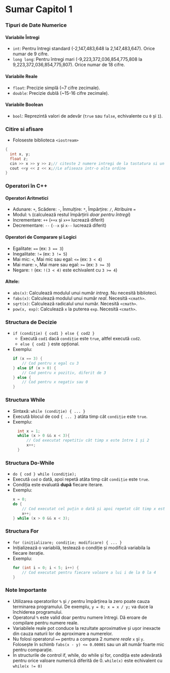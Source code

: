 # Sumar Capitol 1

### Tipuri de Date Numerice
#### Variabile Întregi
- `int`: Pentru întregi standard (-2,147,483,648 la 2,147,483,647).
Orice numar de 9 cifre.
- `long long`: Pentru întregi mari (-9,223,372,036,854,775,808 la 9,223,372,036,854,775,807). Orice numar de 18 cifre.

#### Variabile Reale
- `float`: Precizie simplă (~7 cifre zecimale).
- `double`: Precizie dublă (~15-16 cifre zecimale).

#### Variabile Boolean
- `bool`: Reprezintă valori de adevăr (`true` sau `false`, echivalente cu `0` și `1`).
### Citire si afisare
- Foloseste biblioteca `<iostream>`
```cpp
{
  int x, y;
  float z;
  cin >> x >> y >> z;// citeste 2 numere intregi de la tastatura si un numar real
  cout <<y << z << x;//Le afiseaza intr-o alta ordine
}
```

### Operatori în C++
#### Operatori Aritmetici
- Adunare: `+`, Scădere: `-`, Înmulțire: `*`, Împărțire: `/`, Atribuire `=`
- Modul: `%` (calculează restul împărțirii *doar pentru întregi*)
- Incrementare: `++` (`++x` și `x++` lucrează diferit)
- Decrementare: `--` (`--x` și `x--` lucrează diferit)

#### Operatori de Comparare și Logici
- Egalitate: `==` (ex: `3 == 3`)
- Inegalitate: `!=` (ex: `3 != 5`)
- Mai mic: `<`, Mai mic sau egal: `<=` (ex: `3 < 4`)
- Mai mare: `>`, Mai mare sau egal: `>=` (ex: `3 >= 3`)
- Negare: `!` (ex: `!(3 < 4)` este echivalent cu `3 >= 4`)

#### Altele:
- `abs(x)`: Calculează modulul unui număr *intreg*. Nu necesită biblioteci.
- `fabs(x)`: Calculează modulul unui număr *real*. Necesită `<cmath>`.
- `sqrt(x)`: Calculează radicalul unui număr. Necesită `<cmath>`.
- `pow(x, exp)`: Calculează `x` la puterea `exp`. Necesită `<cmath>`.
### Structura de Decizie
- `if (condiție) { cod1 } else { cod2 }`
  - Execută `cod1` dacă `condiție` este `true`, altfel execută `cod2`.
  - `else { cod2 }` este opțional.
- Exemplu:
  ```cpp
  if (x == 3) {
      // Cod pentru x egal cu 3
  } else if (x > 0) {
      // Cod pentru x pozitiv, diferit de 3
  } else {
      // Cod pentru x negativ sau 0
  }
### Structura While
- Sintaxă: `while (condiție) { ... }`
- Execută blocul de cod `{ ... }` atâta timp cât `condiție` este `true`.
- Exemplu:
  ```cpp
    int x = 1;
    while (x > 0 && x < 3){
        // Cod executat repetitiv cât timp x este între 1 și 2
        x++;
    }
    ```
### Structura Do-While
  - `do { cod } while (condiție);`
  - Execută `cod` o dată, apoi repetă atâta timp cât `condiție` este `true`.
  - Condiția este evaluată **după** fiecare iterare.
- Exemplu:
  ```cpp
  x = 0;
  do {
      // Cod executat cel puțin o dată și apoi repetat cât timp x este între 1 și 2
      x++;
  } while (x > 0 && x < 3);
    ```
### Structura For
- `for (inițializare; condiție; modificare) { ... }`
- Inițializează o variabilă, testează o condiție și modifică variabila la fiecare iterație.
- Exemplu:
  ```cpp
  for (int i = 0; i < 5; i++) {
      // Cod executat pentru fiecare valoare a lui i de la 0 la 4
  }
  ```

### Note Importante
- Utilizarea operatorilor `%` și `/` pentru împărțirea la zero poate cauza terminarea programului. De exemplu, `y = 0; x = x / y;` va duce la închiderea programului.
- Operatorul `%` este valid doar pentru numere întregi. Dă eroare de compilare pentru numere reale.
- Variabilele reale pot conduce la rezultate aproximative și ușor inexacte din cauza naturii lor de aproximare a numerelor.
- Nu folosi operatorul `==` pentru a compara 2 *numere reale* `x` și `y`. Folosește în schimb `fabs(x - y) <= 0.00001` sau un alt număr foarte mic pentru comparație.
- În structurile de control if, while, do while și for, condiția este adevărată pentru orice valoare numerică diferită de 0. `while(x)` este echivalent cu `while(x != 0)`
